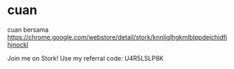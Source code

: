 # cuan
cuan bersama
https://chrome.google.com/webstore/detail/stork/knnliglhgkmlblppdejchidfihjnockl

Join me on Stork! Use my referral code: U4R5LSLP8K
